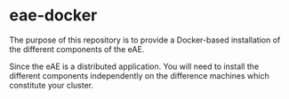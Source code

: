 # eae-docker
The purpose of this repository is to provide a Docker-based installation of the different components of the eAE.

Since the eAE is a distributed application. You will need to install the different components independently on the 
difference machines which constitute your cluster. 
